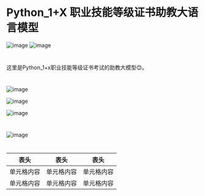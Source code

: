 # Python_1+X 职业技能等级证书助教大语言模型
![image](https://github.com/mmb135/python_tutor/assets/156198133/0687bb98-5e9b-46a3-a9ed-9d1ff0dc4d08)
![image](https://github.com/mmb135/python_tutor/assets/156198133/36106a77-8b80-4be7-9710-caaeec0e7734)


#
这里是Python_1+x职业技能等级证书考试的助教大模型😊。
#


![image](https://github.com/mmb135/python_tutor/assets/156198133/799122b6-cc55-437a-9637-ad99d13a531f)


![image](https://github.com/mmb135/python_tutor/assets/156198133/ab0f6b5f-9128-4b62-9b3a-820778102a2e)


![image](https://github.com/mmb135/python_tutor/assets/156198133/609b9e5e-5a29-4600-8d29-3b8b18fa79b2)

#

![image](https://github.com/mmb135/python_tutor/assets/156198133/8995537c-9ca1-4272-8371-88679396650b)

#
表头 | 表头  | 表头
---- | ----- | ------  
单元格内容 | 单元格内容 | 单元格内容 
单元格内容 | 单元格内容 | 单元格内容 
